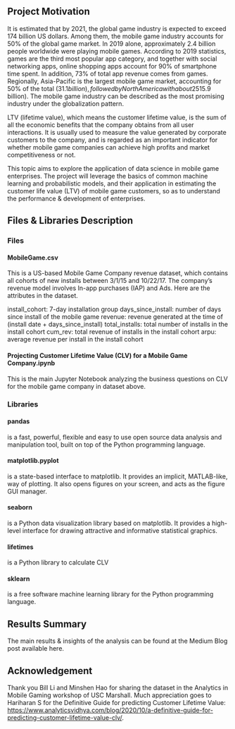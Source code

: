 ## Project Motivation

It is estimated that by 2021, the global game industry is expected to exceed 174 billion US dollars. Among them, the mobile game industry accounts for 50% of the global game market. In 2019 alone, approximately 2.4 billion people worldwide were playing mobile games. According to 2019 statistics, games are the third most popular app category, and together with social networking apps, online shopping apps account for 90% of smartphone time spent. In addition, 73% of total app revenue comes from games. Regionally, Asia-Pacific is the largest mobile game market, accounting for 50% of the total ($31.1 billion), followed by North America with about 25% ($15.9 billion). The mobile game industry can be described as the most promising industry under the globalization pattern.

LTV (lifetime value), which means the customer lifetime value, is the sum of all the economic benefits that the company obtains from all user interactions. It is usually used to measure the value generated by corporate customers to the company, and is regarded as an important indicator for whether mobile game companies can achieve high profits and market competitiveness or not.

This topic aims to explore the application of data science in mobile game enterprises. The project will leverage the basics of common machine learning and probabilistic models, and their application in estimating the customer life value (LTV) of mobile game customers, so as to understand the performance & development of enterprises.


## Files & Libraries Description

### Files
#### MobileGame.csv
This is a US-based Mobile Game Company revenue dataset, which contains all cohorts of new installs between 3/1/15 and 10/22/17. The company’s revenue model involves In-app purchases (IAP) and Ads. Here are the attributes in the dataset. 

install_cohort:            7-day installation group 
days_since_install:        number of days since install of the mobile game
revenue:                   revenue generated at the time of (install date + days_since_install)
total_installs: 	         total number of installs in the install cohort
cum_rev:	                 total revenue of installs in the install cohort
arpu:                      average revenue per install in the install cohort


#### Projecting Customer Lifetime Value (CLV) for a Mobile Game Company.ipynb
This is the main Jupyter Notebook analyzing the business questions on CLV for the mobile game company in dataset above. 


### Libraries

#### pandas
is a fast, powerful, flexible and easy to use open source data analysis and manipulation tool, built on top of the Python programming language.

#### matplotlib.pyplot
is a state-based interface to matplotlib. It provides an implicit, MATLAB-like, way of plotting. It also opens figures on your screen, and acts as the figure GUI manager.

#### seaborn
is a Python data visualization library based on matplotlib. It provides a high-level interface for drawing attractive and informative statistical graphics.

#### lifetimes
is a Python library to calculate CLV 

#### sklearn
is a free software machine learning library for the Python programming language.


## Results Summary

The main results & insights of the analysis can be found at the Medium Blog post available here. 


## Acknowledgement 
Thank you Bill Li and Minshen Hao for sharing the dataset in the Analytics in Mobile Gaming workshop of USC Marshall. 
Much appreciation goes to Hariharan S for the Definitive Guide for predicting Customer Lifetime Value: https://www.analyticsvidhya.com/blog/2020/10/a-definitive-guide-for-predicting-customer-lifetime-value-clv/.









